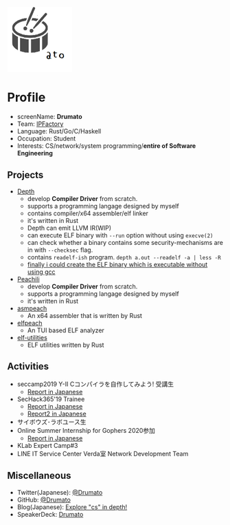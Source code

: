 <img src="./images/Drumato.png" width="30%" height="30%" style="text-align: center;" >

# Profile

- screenName: **Drumato**
- Team: [IPFactory](https://ipfactory.github.io/)
- Language: Rust/Go/C/Haskell
- Occupation: Student
- Interests: CS/network/system programming/**entire of Software Engineering**

## Projects

- [Depth](https://github.com/Drumato/Depth)
  - develop **Compiler Driver** from scratch.
  - supports a programming langage designed by myself
  - contains compiler/x64 assembler/elf linker
  - it's written in Rust
  - Depth can emit LLVM IR(WIP)
  - can execute ELF binary with `--run` option without using `execve(2)`
  - can check whether a binary contains some security-mechanisms are in with `--checksec` flag.
  - contains `readelf-ish` program. `depth a.out --readelf -a | less -R` 
  - [finally i could create the ELF binary which is executable without using gcc](https://twitter.com/Drumato1/status/1186993979121754112?s=20)
- [Peachili](https://github.com/Drumato/Peachili)
  - develop **Compiler Driver** from scratch.
  - supports a programming langage designed by myself
  - it's written in Rust
- [asmpeach](https://github.com/Drumato/asmpeach)
  - An x64 assembler that is written by Rust
- [elfpeach](https://github.com/Drumato/elfpeach)
  - An TUI based ELF analyzer
- [elf-utilities](https://github.com/Drumato/elf-utilities)
  - ELF utilities written by Rust

## Activities

- seccamp2019 Y-Ⅱ Cコンパイラを自作してみよう! 受講生
  - [Report in Japanese](https://drumato.hatenablog.com/entry/2019/08/18/120154)
- SecHack365'19 Trainee
  - [Report in Japanese](https://drumato.hatenablog.com/entry/2019/12/08/000000)
  - [Report2 in Japanese](https://drumato.hatenablog.com/entry/2020/02/08/095501)
- サイボウズ･ラボユース生
- Online Summer Internship for Gophers 2020参加
  - [Report in Japanese](https://drumato.hatenablog.com/)
- KLab Expert Camp#3
- LINE IT Service Center Verda室 Network Development Team

## Miscellaneous

- Twitter(Japanese): [@Drumato](https://twitter.com/Drumato)
- GitHub: [@Drumato](https://github.com/Drumato)
- Blog(Japanese): [Explore "cs" in depth!](https://drumato.hatenablog.com/)
- SpeakerDeck: [Drumato](https://speakerdeck.com/drumato/cybozu-labs-youth-10th)
